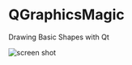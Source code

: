 # QGraphicsMagic
Drawing Basic Shapes with Qt

![screen shot](https://github.com/GEO-LIKE/QGraphicsMagic/blob/master/images/screenshot.jpg?raw=true)

